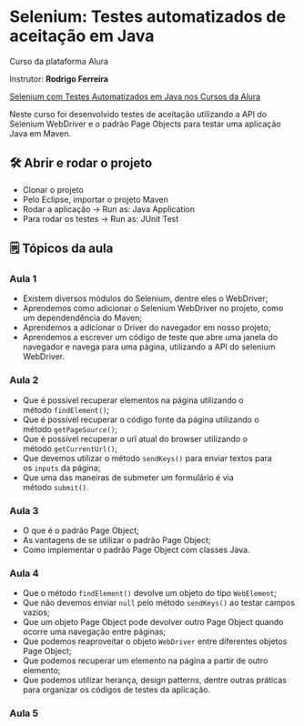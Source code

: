 # Selenium: Testes automatizados de aceitação em Java

Curso da plataforma Alura

Instrutor: **Rodrigo Ferreira**

[Selenium com Testes Automatizados em Java nos Cursos da Alura](https://cursos.alura.com.br/course/selenium-testes-automatizados-aceitacao-java)

Neste curso foi desenvolvido testes de aceitação utilizando a API do Selenium WebDriver e o padrão Page Objects para testar uma aplicação Java em Maven.

## 🛠️ Abrir e rodar o projeto

- Clonar o projeto
- Pelo Eclipse, importar o projeto Maven
- Rodar a aplicação → Run as: Java Application
- Para rodar os testes → Run as: JUnit Test

## 🗒️ Tópicos da aula

### Aula 1

- Existem diversos módulos do Selenium, dentre eles o WebDriver;
- Aprendemos como adicionar o Selenium WebDriver no projeto, como um dependendência do Maven;
- Aprendemos a adicionar o Driver do navegador em nosso projeto;
- Aprendemos a escrever um código de teste que abre uma janela do navegador e navega para uma página, utilizando a API do selenium WebDriver.

### Aula 2

- Que é possível recuperar elementos na página utilizando o método `findElement()`;
- Que é possível recuperar o código fonte da página utilizando o método `getPageSource()`;
- Que é possível recuperar o url atual do browser utilizando o método `getCurrentUrl()`;
- Que devemos utilizar o método `sendKeys()` para enviar textos para os `inputs` da página;
- Que uma das maneiras de submeter um formulário é via método `submit()`.

### Aula 3

- O que é o padrão Page Object;
- As vantagens de se utilizar o padrão Page Object;
- Como implementar o padrão Page Object com classes Java.

### Aula 4

- Que o método `findElement()` devolve um objeto do tipo `WebElement`;
- Que não devemos enviar `null` pelo método `sendKeys()` ao testar campos vazios;
- Que um objeto Page Object pode devolver outro Page Object quando ocorre uma navegação entre páginas;
- Que podemos reaproveitar o objeto `WebDriver` entre diferentes objetos Page Object;
- Que podemos recuperar um elemento na página a partir de outro elemento;
- Que podemos utilizar herança, design patterns, dentre outras práticas para organizar os códigos de testes da aplicação.

### Aula 5
